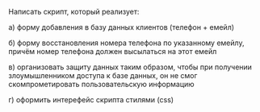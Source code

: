 Написать скрипт, который реализует:

 а) форму добавления в базу данных клиентов (телефон + емейл)

 б) форму восстановления номера телефона по указанному емейлу, причём номер телефона должен высылаться на этот емейл

в) организовать защиту данных таким образом, чтобы при получении
злоумышленником доступа к базе данных, он не смог скомпрометировать пользовательскую информацию

г) оформить интерефейс скрипта стилями (css)
